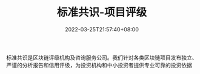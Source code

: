﻿---
weight: 
title: "标准共识-项目评级"
description: "标准共识是区块链评级机构及咨询服务公司"
date: 2022-03-25T21:57:40+08:00
lastmod: 2022-03-25T16:45:40+08:00
draft: false
authors: ["Metabd"]
featuredImage: "biaozhungongshi-xiangmupingji.jpg"
link: ""
tags: ["数据收集","标准共识-项目评级"]
categories: ["navigation"]
navigation: ["数据收集"]
lightgallery: true
toc: true
pinned: false
recommend: false
recommend1: false
---
标准共识是区块链评级机构及咨询服务公司。我们针对各类区块链项目发布独立、严谨的分析报告和信用评级，为投资机构和中小投资者提供专业可靠的投资依据
